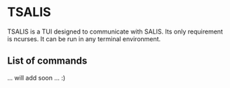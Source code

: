 # TSALIS
TSALIS is a TUI designed to communicate with SALIS.
Its only requirement is ncurses. It can be run in any
terminal environment.

## List of commands
... will add soon ... :)